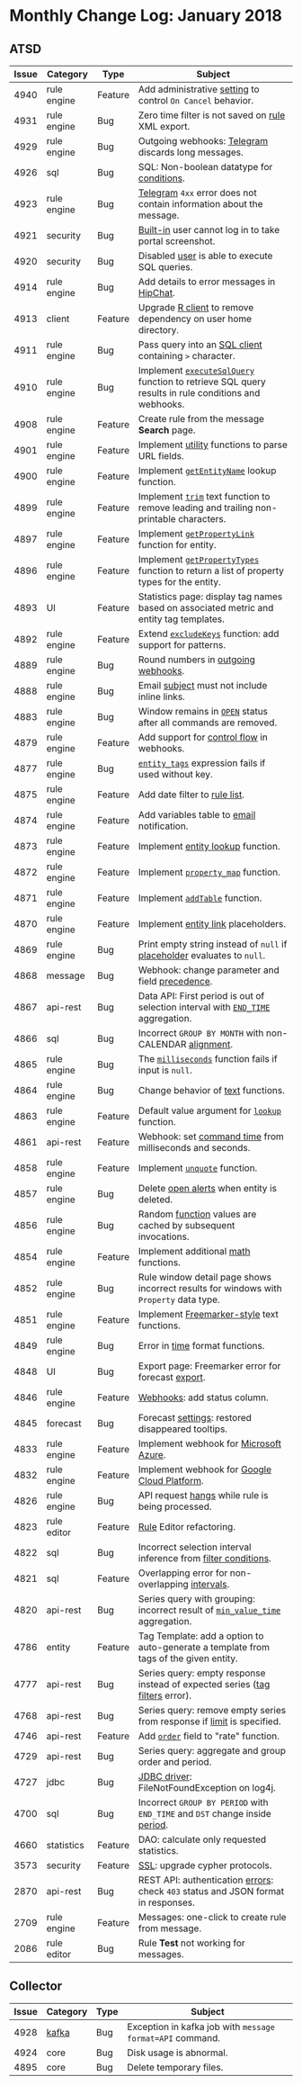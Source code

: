 # Monthly Change Log: January 2018

## ATSD

Issue| Category    | Type    | Subject
-----|-------------|---------|----------------------
4940 | rule engine | Feature | Add administrative [setting](../../rule-engine/window.md#cancel-status) to control `On Cancel` behavior.
4931 | rule engine | Bug | Zero time filter is not saved on [rule](../../rule-engine/README.md#rule-engine) XML export.
4929 | rule engine | Bug | Outgoing webhooks: [Telegram](../../rule-engine/notifications/telegram.md) discards long messages.
4926 | sql | Bug | SQL: Non-boolean datatype for [conditions](../../sql/README.md#where-clause).
4923 | rule engine | Bug | [Telegram](../../rule-engine/notifications/telegram.md) `4xx` error does not contain information about the message.
4921 | security | Bug | [Built-in](../../administration/user-authentication.md#built-in-account) user cannot log in to take portal screenshot.
4920 | security | Bug | Disabled [user](../../administration/user-authentication.md#user-authentication) is able to execute SQL queries.
4914 | rule engine | Bug | Add details to error messages in [HipChat](../../rule-engine/notifications/hipchat.md).
4913 | client | Feature | Upgrade [R client](https://github.com/axibase/atsd-api-r/blob/master/README.md) to remove dependency on user home directory.
4911 | rule engine | Bug | Pass query into an [SQL client](../..//sql/client/README.md) containing `>` character.
4910 | rule engine | Bug | Implement [`executeSqlQuery`](../../rule-engine/functions-sql.md#executesqlquery) function to retrieve SQL query results in rule conditions and webhooks.
4908 | rule engine | Feature | Create rule from the message **Search** page.
4901 | rule engine | Feature | Implement [utility](../../rule-engine/functions-utility.md#utility-functions)  functions to parse URL fields.
4900 | rule engine | Feature | Implement [`getEntityName`](../../rule-engine/functions-lookup.md#getentityname) lookup function.
4899 | rule engine | Feature | Implement [`trim`](../../rule-engine/functions-text.md#trim) text function to remove leading and trailing non-printable characters.
4897 | rule engine | Feature | Implement [`getPropertyLink`](../../rule-engine/functions-link.md#getpropertylink) function for entity.
4896 | rule engine | Feature | Implement [`getPropertyTypes`](../../rule-engine/functions-property.md#getpropertytypes) function to return a list of property types for the entity.
4893 | UI | Feature | Statistics page: display tag names based on associated metric and entity tag templates.
4892 | rule engine | Feature | Extend [`excludeKeys`](../../rule-engine/functions-collection.md#excludekeys) function: add support for patterns.
4889 | rule engine | Bug | Round numbers in [outgoing webhooks](../../rule-engine/notifications/README.md).
4888 | rule engine | Bug | Email [subject](../../administration/mail-client.md) must not include inline links.
4883 | rule engine | Bug | Window remains in [`OPEN`](../../rule-engine/window.md#open-status) status after all commands are removed.
4879 | rule engine | Feature | Add support for [control flow](../../rule-engine/control-flow.md) in webhooks.
4877 | rule engine | Bug | [`entity_tags`](../../rule-engine/window-fields.md#base-fields) expression fails if used without key.
4875 | rule engine | Feature | Add date filter to [rule list](../../rule-engine/README.md).
4874 | rule engine | Feature | Add variables table to [email](../../rule-engine/email.md) notification.
4873 | rule engine | Feature | Implement [entity lookup](../../rule-engine/functions-lookup.md#getentity) function.
4872 | rule engine | Feature | Implement [`property_map`](../../rule-engine/functions-property.md#reference) function.
4871 | rule engine | Feature | Implement [`addTable`](../../rule-engine/functions-format.md#reference) function.
4870 | rule engine | Feature | Implement [entity link](../../rule-engine/links.md#entitylink) placeholders.
4869 | rule engine | Bug | Print empty string instead of `null` if [placeholder](../../rule-engine/placeholders.md) evaluates to `null`.
4868 | message | Bug | Webhook: change parameter and field [precedence](../../api/data/messages/webhook.md#parameter-precedence).
4867 | api-rest | Bug | Data API: First period is out of selection interval with [`END_TIME`](../../api/data/series/aggregate.md#period) aggregation.
4866 | sql | Bug | Incorrect `GROUP BY MONTH` with non-CALENDAR [alignment](../../sql/README.md#period-alignment).
4865 | rule engine | Bug | The [`milliseconds`](../../rule-engine/functions-time.md#milliseconds) function fails if input is `null`.
4864 | rule engine | Bug | Change behavior of [text](../../rule-engine/functions-text.md#keepafter) functions.
4863 | rule engine | Feature | Default value argument for [`lookup`](../../rule-engine/functions-lookup.md#lookup) function.
4861 | api-rest | Feature | Webhook: set [command time](../../api/data/messages/webhook.md#command-parameters) from milliseconds and seconds.
4858 | rule engine | Feature | Implement [`unquote`](../../rule-engine/functions-text.md#unquote) function.
4857 | rule engine | Bug | Delete [open alerts](../../rule-engine/README.md#window-status) when entity is deleted.
4856 | rule engine | Bug | Random [function](../../rule-engine/functions-random.md#distribution-functions) values are cached by subsequent invocations.
4854 | rule engine | Feature | Implement additional [math](../../rule-engine/functions-math.md#reference) functions.
4852 | rule engine | Bug | Rule window detail page shows incorrect results for windows with `Property` data type.
4851 | rule engine | Feature | Implement [Freemarker-style](../../rule-engine/functions-text.md#reference) text functions.
4849 | rule engine | Bug | Error in [time](../../rule-engine/functions-format.md#reference) format functions.
4848 | UI | Bug | Export page: Freemarker error for forecast [export](../../reporting/ad-hoc-exporting.md).
4846 | rule engine | Feature | [Webhooks](../../rule-engine/notifications/README.md): add status column.
4845 | forecast | Bug | Forecast [settings](../../forecasting/README.md): restored disappeared tooltips.
4833 | rule engine | Feature | Implement webhook for [Microsoft Azure](../../rule-engine/notifications/azure-sb.md).
4832 | rule engine | Feature | Implement webhook for [Google Cloud Platform](../../rule-engine/notifications/gcp-ps.md).
4826 | rule engine | Bug | API request [hangs](../../rule-engine/variables.md#execution) while rule is being processed.
4823 | rule editor | Feature | [Rule](../../rule-engine/README.md#rule-engine) Editor refactoring.
4822 | sql | Bug | Incorrect selection interval inference from [filter conditions](../../sql/README.md#where-clause).
4821 | sql | Feature | Overlapping error for non-overlapping [intervals](../../sql/README.md#interval-condition).
4820 | api-rest | Bug | Series query with grouping: incorrect result of [`min_value_time`](../../api/data/series/group.md#grouping-functions) aggregation.
4786 | entity | Feature | Tag Template: add a option to auto-generate a template from tags of the given entity.
4777 | api-rest | Bug | Series query: empty response instead of expected series ([tag filters](../../api/data/series/query.md#tag-filter) error).
4768 | api-rest | Bug | Series query: remove empty series from response if [limit](../../api/data/series/query.md#control-fields) is specified.
4746 | api-rest | Feature | Add [`order`](../../api/data/series/rate.md#parameters) field to "rate" function.
4729 | api-rest | Bug | Series query: aggregate and group order and period.
4727 | jdbc | Bug | [JDBC driver](https://github.com/axibase/atsd-jdbc/blob/master/README.md): FileNotFoundException on log4j.
4700 | sql | Bug | Incorrect `GROUP BY PERIOD` with `END_TIME` and `DST` change inside [period](../../sql/README.md#period).
4660 | statistics | Feature | DAO: calculate only requested statistics.
3573 | security | Feature | [SSL](../../administration/ssl-ca-signed.md): upgrade cypher protocols.
2870 | api-rest | Bug | REST API: authentication [errors](../../api/data/README.md#responses): check `403` status and JSON format in responses.
2709 | rule engine | Feature | Messages: one-click to create rule from message.
2086 | rule editor | Bug | Rule **Test** not working for messages.

## Collector

Issue| Category    | Type    | Subject
-----|-------------|---------|----------------------
4928 | [kafka](https://axibase.com/docs/axibase-collector/jobs/kafka.html) | Bug | Exception in kafka job with `message format=API` command.
4924 | core | Bug | Disk usage is abnormal.
4895 | core | Bug | Delete temporary files.
